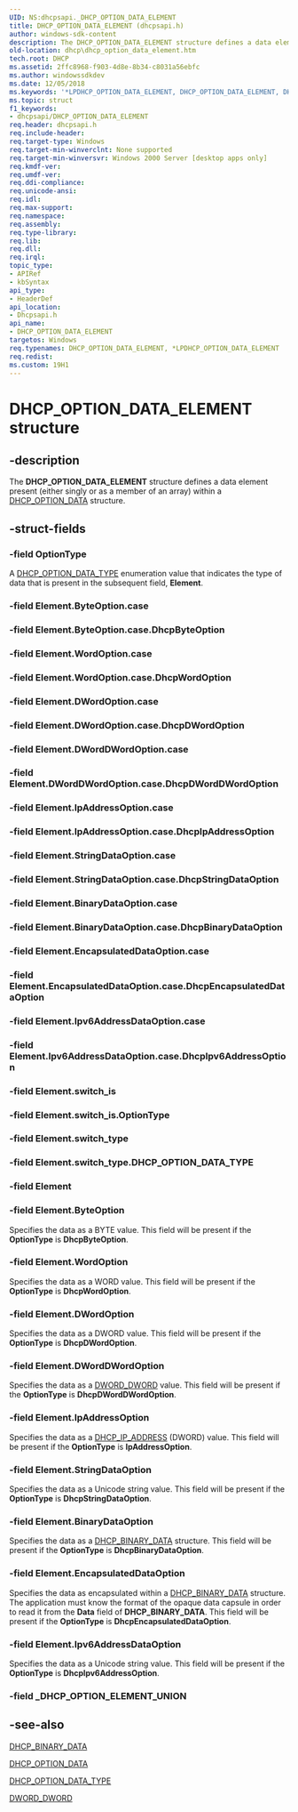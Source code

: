 ```yaml
---
UID: NS:dhcpsapi._DHCP_OPTION_DATA_ELEMENT
title: DHCP_OPTION_DATA_ELEMENT (dhcpsapi.h)
author: windows-sdk-content
description: The DHCP_OPTION_DATA_ELEMENT structure defines a data element present (either singly or as a member of an array) within a DHCP_OPTION_DATA structure.
old-location: dhcp\dhcp_option_data_element.htm
tech.root: DHCP
ms.assetid: 2ffc8968-f903-4d8e-8b34-c8031a56ebfc
ms.author: windowssdkdev
ms.date: 12/05/2018
ms.keywords: '*LPDHCP_OPTION_DATA_ELEMENT, DHCP_OPTION_DATA_ELEMENT, DHCP_OPTION_DATA_ELEMENT structure [DHCP], LPDHCP_OPTION_DATA_ELEMENT, LPDHCP_OPTION_DATA_ELEMENT structure pointer [DHCP], dhcp.dhcp_option_data_element, dhcpsapi/LPDHCP_OPTION_DATA_ELEMENT, dhcpsapi/_DHCP_OPTION_DATA_ELEMENT'
ms.topic: struct
f1_keywords:
- dhcpsapi/DHCP_OPTION_DATA_ELEMENT
req.header: dhcpsapi.h
req.include-header: 
req.target-type: Windows
req.target-min-winverclnt: None supported
req.target-min-winversvr: Windows 2000 Server [desktop apps only]
req.kmdf-ver: 
req.umdf-ver: 
req.ddi-compliance: 
req.unicode-ansi: 
req.idl: 
req.max-support: 
req.namespace: 
req.assembly: 
req.type-library: 
req.lib: 
req.dll: 
req.irql: 
topic_type:
- APIRef
- kbSyntax
api_type:
- HeaderDef
api_location:
- Dhcpsapi.h
api_name:
- DHCP_OPTION_DATA_ELEMENT
targetos: Windows
req.typenames: DHCP_OPTION_DATA_ELEMENT, *LPDHCP_OPTION_DATA_ELEMENT
req.redist: 
ms.custom: 19H1
---
```


# DHCP_OPTION_DATA_ELEMENT structure


## -description


The <b>DHCP_OPTION_DATA_ELEMENT</b> structure defines a data element present (either singly or as a member of an array) within a <a href="https://docs.microsoft.com/windows/desktop/api/dhcpsapi/ns-dhcpsapi-dhcp_option_data">DHCP_OPTION_DATA</a> structure. 


## -struct-fields




### -field OptionType

A <a href="https://docs.microsoft.com/windows/desktop/api/dhcpsapi/ne-dhcpsapi-dhcp_option_data_type">DHCP_OPTION_DATA_TYPE</a> enumeration value that indicates the type of data that is present in the subsequent field, <b>Element</b>.


### -field Element.ByteOption.case

 


### -field Element.ByteOption.case.DhcpByteOption

 


### -field Element.WordOption.case

 


### -field Element.WordOption.case.DhcpWordOption

 


### -field Element.DWordOption.case

 


### -field Element.DWordOption.case.DhcpDWordOption

 


### -field Element.DWordDWordOption.case

 


### -field Element.DWordDWordOption.case.DhcpDWordDWordOption

 


### -field Element.IpAddressOption.case

 


### -field Element.IpAddressOption.case.DhcpIpAddressOption

 


### -field Element.StringDataOption.case

 


### -field Element.StringDataOption.case.DhcpStringDataOption

 


### -field Element.BinaryDataOption.case

 


### -field Element.BinaryDataOption.case.DhcpBinaryDataOption

 


### -field Element.EncapsulatedDataOption.case

 


### -field Element.EncapsulatedDataOption.case.DhcpEncapsulatedDataOption

 


### -field Element.Ipv6AddressDataOption.case

 


### -field Element.Ipv6AddressDataOption.case.DhcpIpv6AddressOption

 


### -field Element.switch_is

 


### -field Element.switch_is.OptionType

 


### -field Element.switch_type

 


### -field Element.switch_type.DHCP_OPTION_DATA_TYPE

 


### -field Element


### -field Element.ByteOption

Specifies the data as a BYTE  value. This field will be present if the <b>OptionType</b> is <b>DhcpByteOption</b>.


### -field Element.WordOption

Specifies the data as a WORD value. This field will be present if the <b>OptionType</b> is <b>DhcpWordOption</b>.


### -field Element.DWordOption

Specifies the data as a DWORD value. This field will be present if the <b>OptionType</b> is <b>DhcpDWordOption</b>.


### -field Element.DWordDWordOption

Specifies the data as a <a href="https://docs.microsoft.com/windows/desktop/api/dhcpsapi/ns-dhcpsapi-dword_dword">DWORD_DWORD</a> value. This field will be present if the <b>OptionType</b> is <b>DhcpDWordDWordOption</b>.


### -field Element.IpAddressOption

Specifies the data as a <a href="https://docs.microsoft.com/previous-versions/windows/desktop/dhcp/dhcp-server-management-type-definitions">DHCP_IP_ADDRESS</a> (DWORD) value. This field will be present if the <b>OptionType</b> is <b>IpAddressOption</b>.


### -field Element.StringDataOption

Specifies the data as a Unicode string  value. This field will be present if the <b>OptionType</b> is <b>DhcpStringDataOption</b>.


### -field Element.BinaryDataOption

Specifies the data as a <a href="https://docs.microsoft.com/windows/desktop/api/dhcpsapi/ns-dhcpsapi-dhcp_binary_data">DHCP_BINARY_DATA</a> structure. This field will be present if the <b>OptionType</b> is <b>DhcpBinaryDataOption</b>.


### -field Element.EncapsulatedDataOption

Specifies the data as encapsulated within a <a href="https://docs.microsoft.com/windows/desktop/api/dhcpsapi/ns-dhcpsapi-dhcp_binary_data">DHCP_BINARY_DATA</a> structure. The application must know the format of the opaque data capsule in order to read it from the <b>Data</b> field of <b>DHCP_BINARY_DATA</b>. This field will be present if the <b>OptionType</b> is <b>DhcpEncapsulatedDataOption</b>.


### -field Element.Ipv6AddressDataOption

Specifies the data as a Unicode string value. This field will be present if the <b>OptionType</b> is <b>DhcpIpv6AddressOption</b>.


### -field _DHCP_OPTION_ELEMENT_UNION

 




## -see-also




<a href="https://docs.microsoft.com/windows/desktop/api/dhcpsapi/ns-dhcpsapi-dhcp_binary_data">DHCP_BINARY_DATA</a>



<a href="https://docs.microsoft.com/windows/desktop/api/dhcpsapi/ns-dhcpsapi-dhcp_option_data">DHCP_OPTION_DATA</a>



<a href="https://docs.microsoft.com/windows/desktop/api/dhcpsapi/ne-dhcpsapi-dhcp_option_data_type">DHCP_OPTION_DATA_TYPE</a>



<a href="https://docs.microsoft.com/windows/desktop/api/dhcpsapi/ns-dhcpsapi-dword_dword">DWORD_DWORD</a>
 

 

